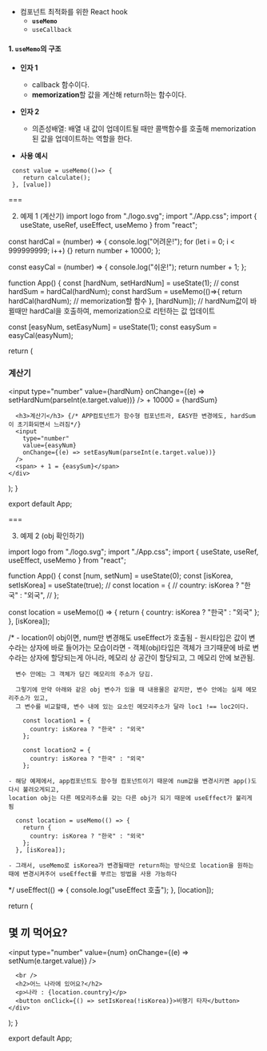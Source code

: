 
- 컴포넌트 최적화를 위한 React hook
	- **`useMemo`**
	- `useCallback`

#### 1. `useMemo`의 구조

 - **인자 1**
	 - callback 함수이다.
	 - **memorization**할 값을 계산해 return하는 함수이다.

 - **인자 2**
	 - 의존성배열: 배열 내 값이 업데이트될 때만 콜백함수를 호출해 memorization된 값을 업데이트하는 역할을 한다.

- **사용 예시**
```tsx
 const value = useMemo(()=> {
    return calculate();
 }, [value])
```
===

 2. 예제 1 (계산기)
import logo from "./logo.svg";
import "./App.css";
import { useState, useRef, useEffect, useMemo } from "react";

const hardCal = (number) => {
  console.log("어려운!");
  for (let i = 0; i < 999999999; i++) {}
  return number + 10000;
};

const easyCal = (number) => {
  console.log("쉬운!");
  return number + 1;
};

function App() {
  const [hardNum, setHardNum] = useState(1);
  // const hardSum = hardCal(hardNum);
  const hardSum = useMemo(()=>{
    return hardCal(hardNum); // memorization할 함수
  }, [hardNum]); // hardNum값이 바뀔때만 hardCal을 호출하여, memorization으로 리턴하는 값 업데이트

  const [easyNum, setEasyNum] = useState(1);
  const easySum = easyCal(easyNum);

  return (
    <div>
      <h3>계산기</h3>
      <input
        type="number"
        value={hardNum}
        onChange={(e) => setHardNum(parseInt(e.target.value))}
      />
      <span> + 10000 = {hardSum}</span>


      <h3>계산기</h3> {/* APP컴토넌트가 함수형 컴포넌트라, EASY한 변경에도, hardSum이 초기화되면서 느려짐*/}
      <input
        type="number"
        value={easyNum}
        onChange={(e) => setEasyNum(parseInt(e.target.value))}
      />
      <span> + 1 = {easySum}</span>
    </div>
  );
}

export default App;

===

3. 예제 2 (obj 확인하기)

import logo from "./logo.svg";
import "./App.css";
import { useState, useRef, useEffect, useMemo } from "react";

function App() {
  const [num, setNum] = useState(0);
  const [isKorea, setIsKorea] = useState(true);
  // const location = {
  //   country: isKorea ? "한국" : "외국",
  // };

  const location = useMemo(() => {
    return { 
      country: isKorea ? "한국" : "외국" 
    };
  }, [isKorea]);

  /* 
    - location이 obj이면, num만 변경해도 useEffect가 호출됨
    - 원시타입은 값이 변수라는 상자에 바로 들어가는 모습이라면
    - 객체(obj)타입은 객체가 크기때문에 바로 변수라는 상자에 할당되는게 아니라, 
      메모리 상 공간이 할당되고, 그 메모리 안에 보관됨. 

      변수 안에는 그 객체가 담긴 메모리의 주소가 당김.

      그렇기에 만약 아래와 같은 obj 변수가 있을 때 내용물은 같지만, 변수 안에는 실제 메모리주소가 있고,
      그 변수를 비교할때, 변수 내에 있는 요소인 메모리주소가 달라 loc1 !== loc2이다.

        const location1 = {
          country: isKorea ? "한국" : "외국"
        };

        const location2 = {
          country: isKorea ? "한국" : "외국"
        };

    - 해당 예제에서, app컴포넌트도 함수형 컴포넌트이기 때문에 num값을 변경시키면 app()도 다시 불려오게되고, 
    location obj는 다른 메모리주소를 갖는 다른 obj가 되기 때문에 useEffect가 불리게 됨

      const location = useMemo(() => {
        return { 
          country: isKorea ? "한국" : "외국" 
        };
      }, [isKorea]);

    - 그래서, useMemo로 isKorea가 변경될때만 return하는 방식으로 location을 원하는 때에 변경시켜주어 useEffect를 부르는 방법을 사용 가능하다


  */
  useEffect(() => {
    console.log("useEffect 호출");
  }, [location]);

  return (
    <div>
      <h2>몇 끼 먹어요?</h2>
      <input
        type="number"
        value={num}
        onChange={(e) => setNum(e.target.value)}
      />

      <br />
      <h2>어느 나라에 있어요?</h2>
      <p>나라 : {location.country}</p>
      <button onClick={() => setIsKorea(!isKorea)}>비행기 타자</button>
    </div>
  );
}

export default App;
